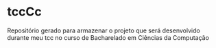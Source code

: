 # tccCc
Repositório gerado para armazenar o projeto que será desenvolvido durante meu tcc no curso de Bacharelado em Ciências da Computação
